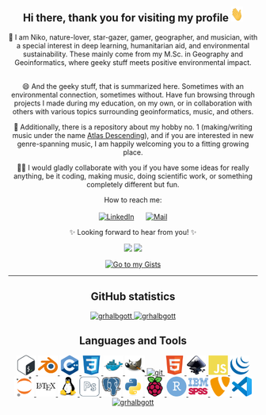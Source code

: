 <h2 align="center"> Hi there, thank you for visiting my profile <img src="https://github.com/ABSphreak/ABSphreak/blob/master/gifs/Hi.gif" width="24px" height="30px"/></h2>
<div align="center">
👋 I am Niko, nature-lover, star-gazer, gamer, geographer, and musician, with a special interest in deep learning, humanitarian aid, and environmental sustainability. These mainly come from my M.Sc. in Geography and Geoinformatics, where geeky stuff meets positive environmental impact. <br/><br/>
  
😄 And the geeky stuff, that is summarized here. Sometimes with an environmental connection, sometimes without. Have fun browsing through projects I made during my education, on my own, or in collaboration with others with various topics surrounding geoinformatics, music, and others. 

🤘 Additionally, there is a repository about my hobby no. 1 (making/writing music under the name [Atlas Descending](https://www.ultimate-guitar.com/u/GrHalbgott)), and if you are interested in new genre-spanning music, I am happily welcoming you to a fitting growing place. 

🕺💃 I would gladly collaborate with you if you have some ideas for really anything, be it coding, making music, doing scientific work, or something completely different but fun. 

How to reach me: <br/><br/>
<a href="https://www.linkedin.com/in/nikolaos-kolaxidis/"><img width="32px" alt="LinkedIn" title="LinkedIn" src="https://www.vectorlogo.zone/logos/linkedin/linkedin-icon.svg"></a> &#8287;&#8287;&#8287;&#8287; <a href="mailto:niko.k@posteo.org"><img width="32px" alt="Mail" title="Mail" src="https://cdn-icons-png.flaticon.com/512/552/552486.png"></a>
  
✨ Looking forward to hear from you! ✨
</div>

<p align="center">
<a href="https://git.io/typing-svg"><img src="https://readme-typing-svg.demolab.com?font=Fira+Code&size=26&pause=1000&duration=2500&&color=1FCBF7&center=true&vCenter=true&width=350&height=45&lines=Geography;Sustainability;Nature;Computers"></a>
<a href="https://git.io/typing-svg"><img src="https://readme-typing-svg.demolab.com?font=Fira+Code&size=26&duration=2500&pause=1000&color=8C1AFF&center=true&vCenter=true&width=350%&height=45&lines=Geoinformatics;Humanitarian+aid;Music;Gaming"></a>
</p>

<p align="center">
  <a href="https://gist.github.com/GrHalbgott">
    <img src="https://img.shields.io/badge/My%20Gists-Click%20Here-blue?style=for-the-badge" alt="Go to my Gists">
  </a>
</p>

---
<!-- deployment currently paused
<h3 align="center">Currently listening to on Spotify:</h3>

<p align="center">
<a href="https://spotify-github-profile.vercel.app/api/view?uid=w2on4iq7y2j9cw928mivcrf9c&redirect=true"><img src="https://spotify-github-profile.vercel.app/api/view?uid=w2on4iq7y2j9cw928mivcrf9c&cover_image=true&theme=novatorem&show_offline=true&background_color=121212&bar_color_cover=true&bar_color=53b14f"></a>
</p>
-->

<h2 align="center">GitHub statistics</h2>

<p align="center">
  <a href="https://github.com/anuraghazra/github-readme-stats"><img src="https://github-readme-stats.vercel.app/api?username=grhalbgott&show_icons=true&theme=dracula&include_all_commits=true" height="192px" alt="grhalbgott"/> </a>
  <a href="https://github.com/ryo-ma/github-profile-trophy"> <img src="https://github-profile-trophy.vercel.app/?username=grhalbgott&theme=dracula&row=2&column=3" height="192px" alt="grhalbgott"/> </a>
</p>

<h2 align="center">Languages and Tools</h2>

<p align="center">
  <a href="https://www.gnu.org/software/bash/" target="_blank"> <img src="https://github.com/devicons/devicon/blob/master/icons/bash/bash-original.svg" alt="bash" width="40" height="40"/> </a>
  <a href="https://www.blender.org" target="_blank"> <img src="https://github.com/devicons/devicon/blob/master/icons/blender/blender-original.svg" alt="blender" width="40" height="40"/> </a> 
  <a href="https://www.w3schools.com/cpp/" target="_blank"> <img src="https://raw.githubusercontent.com/devicons/devicon/master/icons/cplusplus/cplusplus-original.svg" alt="cplusplus" width="40" height="40"/> </a> 
  <a href="https://www.w3schools.com/css/" target="_blank"> <img src="https://github.com/devicons/devicon/blob/master/icons/css3/css3-original.svg" alt="css" width="40" height="40"/> </a> 
  <a href="https://www.docker.com" target="_blank"> <img src="https://github.com/devicons/devicon/blob/master/icons/docker/docker-original.svg" alt="blender" width="40" height="40"/> </a> 
  <a href="https://www.gimp.org" target="_blank"> <img src="https://github.com/devicons/devicon/blob/master/icons/gimp/gimp-original.svg" alt="gimp" width="40" height="40"/> </a> 
  <a href="https://git-scm.com/" target="_blank"> <img src="https://www.vectorlogo.zone/logos/git-scm/git-scm-icon.svg" alt="git" width="40" height="40"/> </a> 
  <a href="https://www.w3schools.com/html/" target="_blank"> <img src="https://github.com/devicons/devicon/blob/master/icons/html5/html5-original.svg" alt="html" width="40" height="40"/> </a> 
  <a href="https://inkscape.org/" target="_blank"> <img src="https://github.com/devicons/devicon/blob/master/icons/inkscape/inkscape-original.svg" alt="inkscape" width="40" height="40"/> </a> 
  <a href="https://www.w3schools.com/js/" target="_blank"> <img src="https://github.com/devicons/devicon/blob/master/icons/javascript/javascript-plain.svg" alt="javascript" width="40" height="40"/> </a> 
  <a href="https://jquery.com" target="_blank"> <img src="https://github.com/devicons/devicon/blob/master/icons/jquery/jquery-original.svg" alt="jquery" width="40" height="40"/> </a> 
  <a href="https://jupyter.org/" target="_blank"> <img src="https://github.com/devicons/devicon/blob/master/icons/jupyter/jupyter-original.svg" alt="jupyter" width="40" height="40"/> </a>
  <a href="https://www.latex-project.org/" target="_blank"> <img src="https://github.com/devicons/devicon/blob/master/icons/latex/latex-original.svg" alt="latex" width="40" height="40"/> </a> 
  <a href="https://www.linux.org/" target="_blank"> <img src="https://raw.githubusercontent.com/devicons/devicon/master/icons/linux/linux-original.svg" alt="linux" width="40" height="40"/> </a> 
  <a href="https://www.photoshop.com/en" target="_blank"> <img src="https://raw.githubusercontent.com/devicons/devicon/master/icons/photoshop/photoshop-line.svg" alt="photoshop" width="40" height="40"/> </a> 
  <a href="https://www.postgresql.org" target="_blank"> <img src="https://github.com/devicons/devicon/blob/master/icons/postgresql/postgresql-original.svg" alt="python" width="40" height="40"/> </a> 
  <a href="https://www.python.org" target="_blank"> <img src="https://raw.githubusercontent.com/devicons/devicon/master/icons/python/python-original.svg" alt="python" width="40" height="40"/> </a> 
  <a href="https://www.raspberrypi.com" target="_blank"> <img src="https://github.com/devicons/devicon/blob/master/icons/raspberrypi/raspberrypi-original.svg" alt="raspberrypi" width="40" height="40"/> </a> 
  <a href="https://www.rstudio.com" target="_blank"> <img src="https://github.com/devicons/devicon/blob/master/icons/rstudio/rstudio-original.svg" alt="rstudio" width="40" height="40"/> </a> 
  <a href="https://www.ibm.com/de-de/analytics/spss-statistics-software" target="_blank"> <img src="https://github.com/devicons/devicon/blob/master/icons/spss/spss-original.svg" alt="spss" width="40" height="40"/> </a>
  <a href="https://typo3.org/" target="_blank"> <img src="https://github.com/devicons/devicon/blob/master/icons/typo3/typo3-original.svg" alt="typo3" width="40" height="40"/> </a>
  <a href="https://code.visualstudio.com" target="_blank"> <img src="https://github.com/devicons/devicon/blob/master/icons/vscode/vscode-original.svg" alt="vscode" width="40" height="40"/> </a> <br/>
  <a href="https://github.com/anuraghazra/github-readme-stats"> <img src="https://github-readme-stats.vercel.app/api/top-langs/?username=grhalbgott&theme=dracula&layout=compact" alt="grhalbgott"/> </a>
</p>
